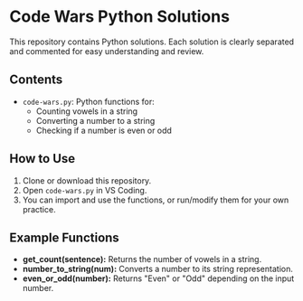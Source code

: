 # Code Wars Python Solutions

This repository contains Python solutions. Each solution is clearly separated and commented for easy understanding and review.

## Contents
- `code-wars.py`: Python functions for:
  - Counting vowels in a string
  - Converting a number to a string
  - Checking if a number is even or odd

## How to Use
1. Clone or download this repository.
2. Open `code-wars.py` in VS Coding.
3. You can import and use the functions, or run/modify them for your own practice.

## Example Functions
- **get_count(sentence):** Returns the number of vowels in a string.
- **number_to_string(num):** Converts a number to its string representation.
- **even_or_odd(number):** Returns "Even" or "Odd" depending on the input number.


